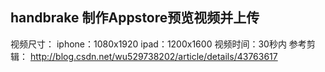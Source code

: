 ## handbrake  制作Appstore预览视频并上传
视频尺寸：
iphone：1080x1920
ipad：1200x1600
视频时间：30秒内
参考剪辑：
http://blog.csdn.net/wu529738202/article/details/43763617